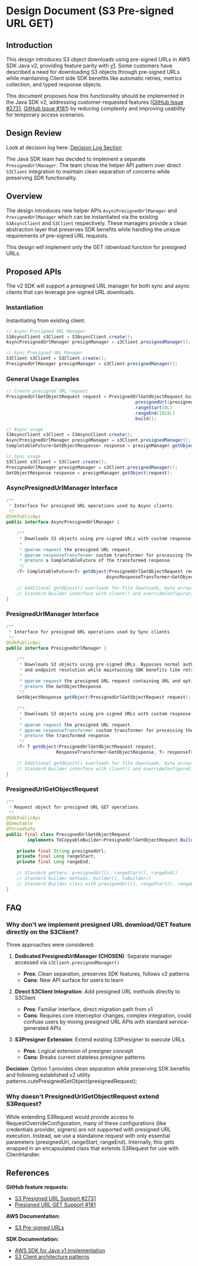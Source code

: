 # Design Document (S3 Pre-signed URL GET)

## Introduction

This design introduces S3 object downloads using pre-signed URLs in AWS SDK Java v2, providing feature parity with [v1](https://docs.aws.amazon.com/AWSJavaSDK/latest/javadoc/com/amazonaws/services/s3/transfer/PresignedUrlDownload.html). Some customers have described a need for downloading S3 objects through pre-signed URLs while maintaining Client side SDK benefits like automatic retries, metrics collection, and typed response objects.

This document proposes how this functionality should be implemented in the Java SDK v2, addressing customer-requested features ([GitHub Issue #2731](https://github.com/aws/aws-sdk-java-v2/issues/2731), [GitHub Issue #181](https://github.com/aws/aws-sdk-java-v2/issues/181)) by reducing complexity and improving usability for temporary access scenarios.

## Design Review

Look at decision log here: [Decision Log Section](DecisionLog.md)

The Java SDK team has decided to implement a separate `PresignedUrlManager`. The team chose the helper API pattern over direct `S3Client` integration to maintain clean separation of concerns while preserving SDK functionality.

## Overview

The design introduces new helper APIs `AsyncPresignedUrlManager` and `PresignedUrlManager` which can be instantiated via the existing `S3AsyncClient` and `S3Client` respectively. These managers provide a clean abstraction layer that preserves SDK benefits while handling the unique requirements of pre-signed URL requests.

This design will implement only the GET /download function for presigned URLs.



## Proposed APIs

The v2 SDK will support a presigned URL manager for both sync and async clients that can leverage pre-signed URL downloads.

### Instantiation
Instantiating from existing client:

```java
// Async Presigned URL Manager
S3AsyncClient s3Client = S3AsyncClient.create();
AsyncPresignedUrlManager presignManager = s3Client.presignedManager();

// Sync Presigned URL Manager  
S3Client s3Client = S3Client.create();
PresignedUrlManager presignManager = s3Client.presignedManager();
```

### General Usage Examples

```java
// Create presigned URL request
PresignedUrlGetObjectRequest request = PresignedUrlGetObjectRequest.builder()
                                                .presignedUrl(presignedUrl)
                                                .rangeStart(0L)
                                                .rangeEnd(1024L)
                                                .build();

// Async usage
S3AsyncClient s3Client = S3AsyncClient.create();
AsyncPresignedUrlManager presignManager = s3Client.presignedManager();
CompletableFuture<GetObjectResponse> response = presignManager.getObject(request);

// Sync usage
S3Client s3Client = S3Client.create();
PresignedUrlManager presignManager = s3Client.presignedManager();
GetObjectResponse response = presignManager.getObject(request);
```

### AsyncPresignedUrlManager Interface

```java
/**
 * Interface for presigned URL operations used by Async clients.
 */
@SdkPublicApi
public interface AsyncPresignedUrlManager {
    
    /**
     * Downloads S3 objects using pre-signed URLs with custom response transformation.
     *
     * @param request the presigned URL request.
     * @param responseTransformer custom transformer for processing the response.
     * @return a CompletableFuture of the transformed response.
     */
    <T> CompletableFuture<T> getObject(PresignedUrlGetObjectRequest request,
                                      AsyncResponseTransformer<GetObjectResponse, T> responseTransformer);
    
    // Additional getObject() overloads for file downloads, byte arrays, etc.
    // Standard Builder interface with client() and overrideConfiguration() methods
}
```

### PresignedUrlManager Interface

```java
/**
 * Interface for presigned URL operations used by Sync clients.
 */
@SdkPublicApi
public interface PresignedUrlManager {

    /**
     * Downloads S3 objects using pre-signed URLs. Bypasses normal authentication
     * and endpoint resolution while maintaining SDK benefits like retries and metrics.
     *
     * @param request the presigned URL request containing URL and optional range parameters.
     * @return the GetObjectResponse.
     */
    GetObjectResponse getObject(PresignedUrlGetObjectRequest request);
    
    /**
     * Downloads S3 objects using pre-signed URLs with custom response transformation.
     *
     * @param request the presigned URL request.
     * @param responseTransformer custom transformer for processing the response.
     * @return the transformed response.
     */
    <T> T getObject(PresignedUrlGetObjectRequest request,
                   ResponseTransformer<GetObjectResponse, T> responseTransformer);
    
    // Additional getObject() overloads for file downloads, byte arrays, etc.
    // Standard Builder interface with client() and overrideConfiguration() methods
}
```

### PresignedUrlGetObjectRequest

```java
/**
 * Request object for presigned URL GET operations.
 */
@SdkPublicApi
@Immutable
@ThreadSafe
public final class PresignedUrlGetObjectRequest 
        implements ToCopyableBuilder<PresignedUrlGetObjectRequest.Builder, PresignedUrlGetObjectRequest> {
    
    private final String presignedUrl;
    private final Long rangeStart;
    private final Long rangeEnd;
    
    // Standard getters: presignedUrl(), rangeStart(), rangeEnd()
    // Standard builder methods: builder(), toBuilder()
    // Standard Builder class with presignedUrl(), rangeStart(), rangeEnd() setter methods
}
```

## FAQ

### Why don't we implement presigned URL download/GET feature directly on the S3Client?

Three approaches were considered:

1. **Dedicated PresignedUrlManager (CHOSEN)**: Separate manager accessed via `s3Client.presignedManager()`
   - **Pros**: Clean separation, preserves SDK features, follows v2 patterns
   - **Cons**: New API surface for users to learn

2. **Direct S3Client Integration**: Add presigned URL methods directly to S3Client
   - **Pros**: Familiar interface, direct migration path from v1
   - **Cons**: Requires core interceptor changes, complex integration, could confuse users by mixing presigned URL APIs with standard service-generated APIs

3. **S3Presigner Extension**: Extend existing S3Presigner to execute URLs
   - **Pros**: Logical extension of presigner concept
   - **Cons**: Breaks current stateless presigner patterns

**Decision**: Option 1 provides clean separation while preserving SDK benefits and following established v2 utility patterns.cutePresignedGetObject(presignedRequest);

### Why doesn't PresignedUrlGetObjectRequest extend S3Request?

While extending S3Request would provide access to RequestOverrideConfiguration, many of these configurations (like credentials provider, signers) are not supported with presigned URL execution. Instead, we use a standalone request with only essential parameters (presignedUrl, rangeStart, rangeEnd). Internally, this gets wrapped in an encapsulated class that extends S3Request for use with ClientHandler.


## References

**GitHub feature requests:**
- [S3 Presigned URL Support #2731](https://github.com/aws/aws-sdk-java-v2/issues/2731)
- [Presigned URL GET Support #181](https://github.com/aws/aws-sdk-java-v2/issues/181)

**AWS Documentation:**
- [S3 Pre-signed URLs](https://docs.aws.amazon.com/AmazonS3/latest/userguide/presigned-urls.html)

**SDK Documentation:**
- [AWS SDK for Java v1 implementation](https://docs.aws.amazon.com/sdk-for-java/v1/developer-guide/welcome.html)
- [S3 Client architecture patterns](https://docs.aws.amazon.com/AmazonS3/latest/userguide/Welcome.html)

